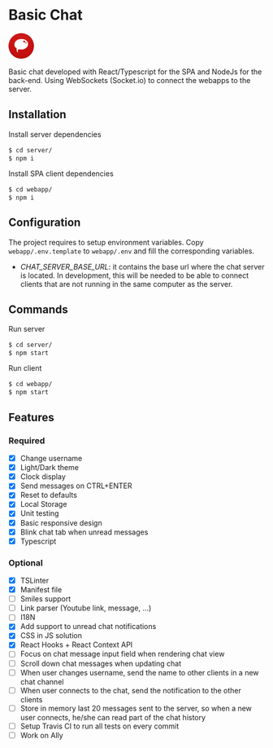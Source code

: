 # Basic Chat

<img src="./webapp/assets/logo.png" alt="Kitten"
	title="A cute kitten" width="50" height="50" />

Basic chat developed with React/Typescript for the SPA and NodeJs for the back-end. Using WebSockets (Socket.io) to connect the webapps to the server.

## Installation

Install server dependencies

```
$ cd server/
$ npm i
```

Install SPA client dependencies

```
$ cd webapp/
$ npm i
```

## Configuration

The project requires to setup environment variables. Copy `webapp/.env.template` to `webapp/.env` and fill the corresponding variables.

- _CHAT_SERVER_BASE_URL_: it contains the base url where the chat server is located. In development, this will be needed to be able to connect clients that are not running in the same computer as the server.

## Commands

Run server

```
$ cd server/
$ npm start
```

Run client

```
$ cd webapp/
$ npm start
```

## Features

### Required

- [x] Change username
- [x] Light/Dark theme
- [x] Clock display
- [x] Send messages on CTRL+ENTER
- [x] Reset to defaults
- [x] Local Storage
- [x] Unit testing
- [x] Basic responsive design
- [x] Blink chat tab when unread messages
- [x] Typescript

### Optional

- [x] TSLinter
- [x] Manifest file
- [ ] Smiles support
- [ ] Link parser (Youtube link, message, ...)
- [ ] I18N
- [x] Add support to unread chat notifications
- [x] CSS in JS solution
- [x] React Hooks + React Context API
- [ ] Focus on chat message input field when rendering chat view
- [ ] Scroll down chat messages when updating chat
- [ ] When user changes username, send the name to other clients in a new chat channel
- [ ] When user connects to the chat, send the notification to the other clients
- [ ] Store in memory last 20 messages sent to the server, so when a new user connects, he/she can read part of the chat history
- [ ] Setup Travis CI to run all tests on every commit
- [ ] Work on Ally
